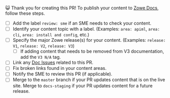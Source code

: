 :smiley_cat: Thank you for creating this PR! To publish your content to [Zowe Docs](https://docs.zowe.org/), follow these steps.

- [ ] Add the label `review: sme` if an SME needs to check your content.
- [ ] Identify your content topic with a label. (Examples: `area: apiml`, `area: cli`, `area: install and config`, etc.)
- [ ] Specify the major Zowe release(s) for your content. (Examples: `release: V1`, `release: V2`, `release: V3`)
    - [ ] If adding content that needs to be removed from V3 documentation, add the `V3 N/A` tag.
- [ ] Link any [Doc Issues](https://github.com/zowe/docs-site/issues) related to this PR.
- [ ] Fix broken links found in your content areas.
- [ ] Notify the SME to review this PR (if applicable).
- [ ] Merge to the `master` branch if your PR updates content that is on the live site. Merge to `docs-staging` if your PR updates content for a future release.
